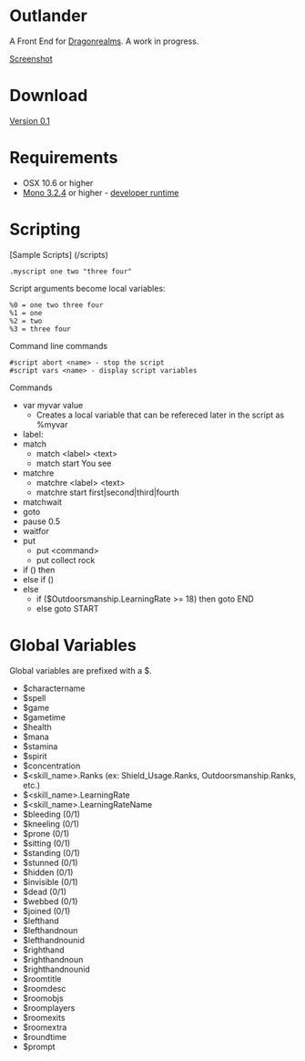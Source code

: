 Outlander
==========

A Front End for [Dragonrealms](http://www.play.net/dr).  A work in progress.

[Screenshot](/releases/ss.png?raw=true)

Download
====

[Version 0.1](https://github.com/joemcbride/outlander/releases/tag/v0.1)

Requirements
====

* OSX 10.6 or higher
* [Mono 3.2.4](http://www.go-mono.com/mono-downloads/download.html) or higher - [developer runtime](http://download.xamarin.com/MonoFrameworkMDK/Macx86/MonoFramework-MDK-3.2.5.macos10.xamarin.x86.pkg)

Scripting
====

[Sample Scripts] (/scripts)

	.myscript one two "three four"

Script arguments become local variables:
	
	%0 = one two three four
	%1 = one
	%2 = two
	%3 = three four

Command line commands

	#script abort <name> - stop the script
	#script vars <name> - display script variables

Commands

* var myvar value
	* Creates a local variable that can be refereced later in the script as %myvar
* label:
* match
	* match &lt;label&gt; &lt;text&gt;
	* match start You see
* matchre
	* matchre &lt;label&gt; &lt;text&gt;
	* matchre start first|second|third|fourth
* matchwait
* goto
* pause 0.5
* waitfor
* put
	* put &lt;command&gt;
	* put collect rock
* if () then
* else if ()
* else
	* if ($Outdoorsmanship.LearningRate >= 18) then goto END
	* else goto START

Global Variables
====

Global variables are prefixed with a $.

* $charactername
* $spell
* $game
* $gametime
* $health
* $mana
* $stamina
* $spirit
* $concentration
* $&lt;skill_name&gt;.Ranks (ex: Shield_Usage.Ranks, Outdoorsmanship.Ranks, etc.)
* $&lt;skill_name&gt;.LearningRate
* $&lt;skill_name&gt;.LearningRateName
* $bleeding (0/1)
* $kneeling (0/1)
* $prone (0/1)
* $sitting (0/1)
* $standing (0/1)
* $stunned (0/1)
* $hidden (0/1)
* $invisible (0/1)
* $dead (0/1)
* $webbed (0/1)
* $joined (0/1)
* $lefthand
* $lefthandnoun
* $lefthandnounid
* $righthand
* $righthandnoun
* $righthandnounid
* $roomtitle
* $roomdesc
* $roomobjs
* $roomplayers
* $roomexits
* $roomextra
* $roundtime
* $prompt
